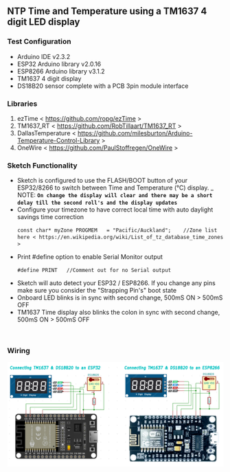 ## NTP Time and Temperature using a TM1637 4 digit LED display
### Test Configuration
* Arduino IDE v2.3.2
* ESP32 Arduino library v2.0.16
* ESP8266 Arduino library v3.1.2
* TM1637 4 digit display
* DS18B20 sensor complete with a PCB 3pin module interface

### Libraries
1. ezTime < https://github.com/ropg/ezTime >
2. TM1637_RT < https://github.com/RobTillaart/TM1637_RT >
3. DallasTemperature < https://github.com/milesburton/Arduino-Temperature-Control-Library >
4. OneWire < https://github.com/PaulStoffregen/OneWire >

### Sketch Functionality
* Sketch is configured to use the FLASH/BOOT button of your ESP32/8266 to switch between Time and Temperature (℃) display.
  _ NOTE: **`On change the display will clear and there may be a short delay till the second roll's and the display updates`**
* Configure your timezone to have correct local time with auto daylight savings time correction
  ```
  const char* myZone PROGMEM   = "Pacific/Auckland";    //Zone list here < https://en.wikipedia.org/wiki/List_of_tz_database_time_zones >
  ```
* Print #define option to enable Serial Monitor output
  ```
  #define PRINT   //Comment out for no Serial output
  ```
* Sketch will auto detect your ESP32 / ESP8266. If you change any pins make sure you consider the "Strapping Pin's" boot state
* Onboard LED blinks is in sync with second change, 500mS ON > 500mS OFF
* TM1637 Time display also blinks the colon in sync with second change, 500mS ON > 500mS OFF

<br>

### Wiring
![Wiring for ESp32 and ESP8266](https://github.com/macca448/TM1637_DS18B20/blob/main/TM1637_and_DS18B20/assets/esp_tm1637_ds18b20.png)

